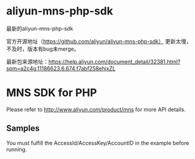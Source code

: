 # aliyun-mns-php-sdk
最新的aliyun-mns-php-sdk


官方开源地址（https://github.com/aliyun/aliyun-mns-php-sdk） 更新太慢，不及时，版本有bug未merge。

最新包来源地址：https://help.aliyun.com/document_detail/32381.html?spm=a2c4g.11186623.6.674.f7abf258ehjxZL

# MNS SDK for PHP    
Please refer to http://www.aliyun.com/product/mns for more API details.    

## Samples    
You must fulfill the AccessId/AccessKey/AccountID in the example before running.   
